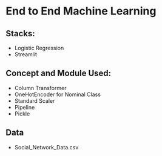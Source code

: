 # End to End Machine Learning

## Stacks:

- Logistic Regression
- Streamlit

## Concept and Module Used:

- Column Transformer
- OneHotEncoder for Nominal Class
- Standard Scaler
- Pipeline
- Pickle

## Data

- Social_Network_Data.csv
